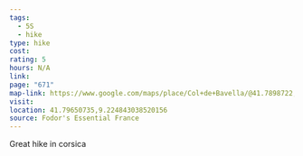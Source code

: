 ```yaml
---
tags:
  - 5S
  - hike
type: hike
cost: 
rating: 5
hours: N/A
link: 
page: "671"
map-link: https://www.google.com/maps/place/Col+de+Bavella/@41.7898722,9.2319415,14.87z/data=!4m6!3m5!1s0x12d98a2fe0d3f687:0xfd6b65faf63ac0bb!8m2!3d41.79604!4d9.224373!16s%2Fg%2F12396m3h?entry=ttu&g_ep=EgoyMDI0MTAwOC4wIKXMDSoASAFQAw%3D%3D
visit: 
location: 41.79650735,9.224843038520156
source: Fodor's Essential France
---
```

Great hike in corsica